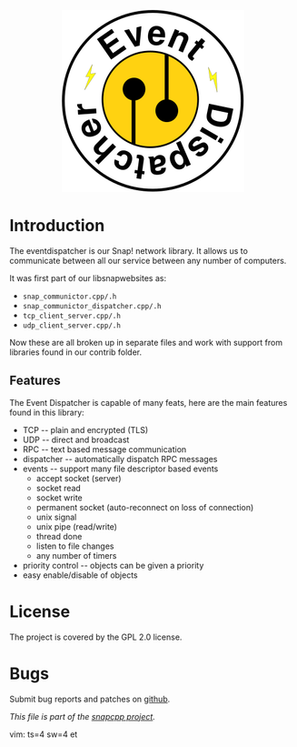
<p align="center">
<img alt="snaplogger" title="Multi-destination and easily extensible logger in C++."
src="https://raw.githubusercontent.com/m2osw/eventdispatcher/master/doc/eventdispatcher.png" width="321" height="320"/>
</p>

# Introduction

The eventdispatcher is our Snap! network library. It allows us to
communicate between all our service between any number of computers.

It was first part of our libsnapwebsites as:

* `snap_communictor.cpp/.h`
* `snap_communictor_dispatcher.cpp/.h`
* `tcp_client_server.cpp/.h`
* `udp_client_server.cpp/.h`

Now these are all broken up in separate files and work with support
from libraries found in our contrib folder.

## Features

The Event Dispatcher is capable of many feats, here are the main features
found in this library:

* TCP -- plain and encrypted (TLS)
* UDP -- direct and broadcast
* RPC -- text based message communication
* dispatcher -- automatically dispatch RPC messages
* events -- support many file descriptor based events
  - accept socket (server)
  - socket read
  - socket write
  - permanent socket (auto-reconnect on loss of connection)
  - unix signal
  - unix pipe (read/write)
  - thread done
  - listen to file changes
  - any number of timers
* priority control -- objects can be given a priority
* easy enable/disable of objects


# License

The project is covered by the GPL 2.0 license.


# Bugs

Submit bug reports and patches on
[github](https://github.com/m2osw/eventdispatcher/issues).


_This file is part of the [snapcpp project](https://snapwebsites.org/)._

vim: ts=4 sw=4 et
